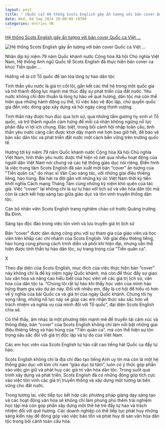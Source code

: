 ```yaml
---
layout: post
title: " [Quốc ca] Hệ thống Scots English gây ấn tượng với bản cover Quốc ca Việt ..."
date: Wed, 04 Sep 2024 20:00:00 +0700
categories: entries VN
---
```

[Hệ thống Scots English gây ấn tượng với bản cover Quốc ca Việt ...](https://www.congluan.vn/he-thong-scots-english-gay-an-tuong-voi-ban-cover-quoc-ca-viet-nam-chao-don-tet-doc-lap-post310551.html)

![Hệ thống Scots English gây ấn tượng với bản cover Quốc ca Việt ...](https://congluan-cdn.congluan.vn/resize/700x400/files/content/2024/09/04/screenshot_20240904_123247_docs-1231.jpg)

Nhân dịp kỷ niệm 79 năm Quốc khánh nước Cộng hòa Xã hội Chủ nghĩa Việt Nam, Hệ thống Anh ngữ Quốc tế Scots English đã thực hiện bản cover ca khúc Tiến quân ...

Hướng về lá cờ Tổ quốc để lan tỏa lòng tự hào dân tộc

Tinh thần yêu nước là giá trị cốt lõi, gắn kết các thế hệ trong một quốc gia và trở thành động lực mạnh mẽ thúc đẩy sự phát triển của đất nước. Yêu nước không chỉ đơn thuần là lòng tự hào về quê hương, dân tộc mà còn thể hiện qua những hành động cụ thể, từ việc bảo vệ độc lập, chủ quyền quốc gia đến việc đóng góp xây dựng xã hội ngày càng thịnh vượng.

Tinh thần này được hun đúc qua lịch sử, qua những tấm gương hy sinh vì Tổ quốc, và trở thành nguồn cảm hứng để mỗi cá nhân không ngừng nỗ lực phấn đấu vì lợi ích chung. Đặc biệt, trong bối cảnh hội nhập toàn cầu, tinh thần yêu nước càng cần được khơi dậy mạnh mẽ hơn bao giờ hết, để bảo vệ bản sắc dân tộc và phát triển đất nước một cách bền vững trên trường quốc tế.

Hướng tới kỷ niệm 79 năm Quốc khánh nước Cộng hòa Xã hội Chủ nghĩa Việt Nam, tinh thần yêu nước được thể hiện rõ nét qua nhiều hoạt động của người dân Việt Nam nói chung và các hệ thống giáo dục nói riêng. Điển hình là việc trung tâm Scots English đã sản xuất một bản “cover” ấn tượng của "Tiến quân ca," do nhạc sĩ Văn Cao sáng tác, với những giai điệu thiêng liêng, hào hùng. Bài hát ra đời gắn với những ký ức Việt Nam thời kỳ tiền khởi nghĩa Cách mạng Tháng Tám cùng những kỷ niệm khó quên của tác giả. Việc “cover” lại không chỉ là sự tự hào với lịch sử và văn hóa dân tộc mà còn là cách kết hợp sáng tạo giữa giáo dục và tôn vinh truyền thống dân tộc.

Cán bộ nhân viên Scots English trang nghiêm chào cờ trước Quảng trường Ba Đình.

Sáng tạo độc đáo trong việc tôn vinh và lưu truyền giá trị lịch sử

Bản “cover” được dàn dựng công phu với sự tham gia của giáo viên và học viên trên khắp các chi nhánh của Scots English. Với giai điệu thiêng liêng, hào hùng cùng phong cách trình diễn và phối khí hiện đại, nhưng vẫn thể hiện được tinh thần tự hào dân tộc, sự trang trọng của "Tiến quân ca".

X

Theo đại diện của Scots English, mục đích của việc thực hiện bản “cover” này không chỉ là để kỷ niệm ngày Quốc khánh, mà còn để thúc đẩy sự giao lưu văn hóa và nâng cao hiểu biết của học viên về các giá trị lịch sử, văn hóa của dân tộc ta. “Chúng tôi rất tự hào khi thấy học viên của mình hào hứng tham gia vào dự án này. Đối với nhiều em, đây là cơ hội để hiểu rõ hơn về ý nghĩa của bài Quốc ca và giá trị của ngày Quốc khánh. Chúng tôi hy vọng rằng, những nỗ lực này sẽ giúp các em nhận thức sâu sắc hơn về trách nhiệm và nghĩa vụ của mình đối với Tổ quốc”, đại diện Scots English chia sẻ.

Có thể thấy, âm nhạc là một phương tiện mạnh mẽ để truyền tải cảm xúc và thông điệp, bản “cover” của Scots English không chỉ làm nổi bật những giai điệu thiêng liêng và hào hùng của "Tiến quân ca", mà còn thể hiện sự tôn trọng sâu sắc đối với giá trị độc lập và tự do của Việt Nam.

Các em học viên của Scots English tự hào cất cao tiếng hát Quốc ca đầy tự hào.

Scots English không chỉ là địa chỉ đào tạo tiếng Anh uy tín mà còn là một hệ thống giáo dục với kim chỉ nam “giáo dục từ tâm”, luôn có ý thức góp phần vào việc gìn giữ và phát huy các giá trị văn hóa dân tộc. Trong suốt quá trình xây dựng và phát triển, Scots English đã có những đóng góp tích cực vào việc tôn vinh các giá trị truyền thống và xây dựng một tương lai bền vững cho đất nước.

Trong tương lai, việc tiếp tục kết hợp các phương pháp giảng dạy sáng tạo và các hoạt động văn hóa sẽ không chỉ làm phong phú thêm trải nghiệm học tập mà còn góp phần xây dựng một thế hệ trẻ đầy tự hào và trách nhiệm đối với quê hương. Các doanh nghiệp có thể tiếp tục phát huy những sáng kiến này để đóng góp vào việc bảo tồn và phát huy di sản văn hóa dân tộc trong bối cảnh toàn cầu hóa.

